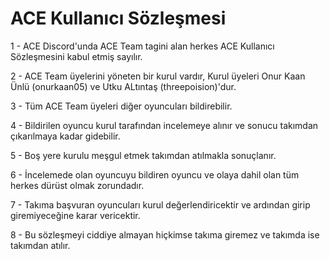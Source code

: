 # ACE Kullanıcı Sözleşmesi

1 - ACE Discord'unda ACE Team tagini alan herkes ACE Kullanıcı Sözleşmesini kabul etmiş sayılır.

2 - ACE Team üyelerini yöneten bir kurul vardır, Kurul üyeleri Onur Kaan Ünlü (onurkaan05) ve Utku ALtıntaş (threepoision)'dur.

3 - Tüm ACE Team üyeleri diğer oyuncuları bildirebilir.

4 - Bildirilen oyuncu kurul tarafından incelemeye alınır ve sonucu takımdan çıkarılmaya kadar gidebilir.

5 - Boş yere kurulu meşgul etmek takımdan atılmakla sonuçlanır.

6 - İncelemede olan oyuncuyu bildiren oyuncu ve olaya dahil olan tüm herkes dürüst olmak zorundadır.

7 - Takıma başvuran oyuncuları kurul değerlendiricektir ve ardından girip giremiyeceğine karar vericektir.

8 - Bu sözleşmeyi ciddiye almayan hiçkimse takıma giremez ve takımda ise takımdan atılır.
